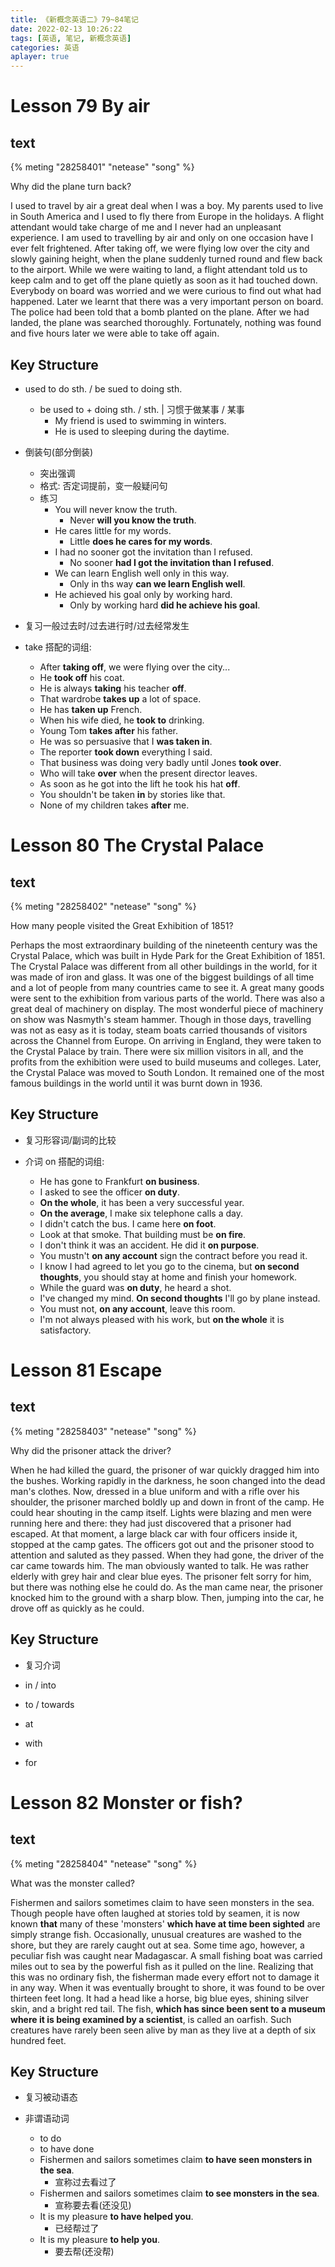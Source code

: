 ```yaml
---
title: 《新概念英语二》79~84笔记
date: 2022-02-13 10:26:22
tags: [英语, 笔记, 新概念英语]
categories: 英语
aplayer: true
---
```


# Lesson 79 By air

## text
{% meting "28258401" "netease" "song" %}

Why did the plane turn back?

I used to travel by air a great deal when I was a boy. My parents used to live in South America and I used to fly there from Europe in the holidays. A flight attendant would take charge of me and I never had an unpleasant experience. I am used to travelling by air and only on one occasion have I ever felt frightened. After taking off, we were flying low over the city and slowly gaining height, when the plane suddenly turned round and flew back to the airport. While we were waiting to land, a flight attendant told us to keep calm and to get off the plane quietly as soon as it had touched down. Everybody on board was worried and we were curious to find out what had happened. Later we learnt that there was a very important person on board. The police had been told that a bomb planted on the plane. After we had landed, the plane was searched thoroughly. Fortunately, nothing was found and five hours later we were able to take off again.

## Key Structure

- used to do sth. / be sued to doing sth.

    - be used to + doing sth. / sth. | 习惯于做某事 / 某事 
        - My friend is used to swimming in winters.
        - He is used to sleeping during the daytime.

- 倒装句(部分倒装)
    - 突出强调
    - 格式: 否定词提前，变一般疑问句
    - 练习
        - You will never know the truth.
            - Never __will you know the truth__.
        - He cares little for my words.
            - Little __does he cares for my words__.
        - I had no sooner got the invitation than I refused.
            - No sooner __had I got the invitation than I refused__.
        - We can learn English well only in this way.
            - Only in ths way __can we learn English well__.
        - He achieved his goal only by working hard.
            - Only by working hard __did he achieve his goal__.

- 复习一般过去时/过去进行时/过去经常发生

- take 搭配的词组:
    - After __taking off__, we were flying over the city...
    - He __took off__ his coat.
    - He is always __taking__ his teacher __off__.
    - That wardrobe __takes up__ a lot of space.
    - He has __taken up__ French.
    - When his wife died, he __took to__ drinking.
    - Young Tom __takes after__ his father.
    - He was so persuasive that I __was taken in__.
    - The reporter __took down__ everything I said.
    - That business was doing very badly until Jones __took over__.
    - Who will take __over__ when the present director leaves.
    - As soon as he got into the lift he took his hat __off__.
    - You shouldn't be taken __in__ by stories like that.
    - None of my children takes __after__ me.

# Lesson 80 The Crystal Palace

## text
{% meting "28258402" "netease" "song" %}

How many people visited the Great Exhibition of 1851?

Perhaps the most extraordinary building of the nineteenth century was the Crystal Palace, which was built in Hyde Park for the Great Exhibition of 1851. The Crystal Palace was different from all other buildings in the world, for it was made of iron and glass. It was one of the biggest buildings of all time and a lot of people from many countries came to see it. A great many goods were sent to the exhibition from various parts of the world. There was also a great deal of machinery on display. The most wonderful piece of machinery on show was Nasmyth's steam hammer. Though in those days, travelling was not as easy as it is today, steam boats carried thousands of visitors across the Channel from Europe. On arriving in England, they were taken to the Crystal Palace by train. There were six million visitors in all, and the profits from the exhibition were used to build museums and colleges. Later, the Crystal Palace was moved to South London. It remained one of the most famous buildings in the world until it was burnt down in 1936.

## Key Structure

- 复习形容词/副词的比较

- 介词 on 搭配的词组:
    - He has gone to Frankfurt __on business__.
    - I asked to see the officer __on duty__.
    - __On the whole__, it has been a very successful year.
    - __On the average__, I make six telephone calls a day.
    - I didn't catch the bus. I came here __on foot__.
    - Look at that smoke. That building must be __on fire__.
    - I don't think it was an accident. He did it __on purpose__.
    - You mustn't __on any account__ sign the contract before you read it.
    - I know I had agreed to let you go to the cinema, but __on second thoughts__, you should stay at home and finish your homework.
    - While the guard was __on duty__, he heard a shot.
    - I've changed my mind. __On second thoughts__ I'll go by plane instead.
    - You must not, __on any account__, leave this room.
    - I'm not always pleased with his work, but __on the whole__ it is satisfactory.

# Lesson 81 Escape

## text
{% meting "28258403" "netease" "song" %}

Why did the prisoner attack the driver?

When he had killed the guard, the prisoner of war quickly dragged him into the bushes. Working rapidly in the darkness, he soon changed into the dead man's clothes. Now, dressed in a blue uniform and with a rifle over his shoulder, the prisoner marched boldly up and down in front of the camp. He could hear shouting in the camp itself. Lights were blazing and men were running here and there: they had just discovered that a prisoner had escaped. At that moment, a large black car with four officers inside it, stopped at the camp gates. The officers got out and the prisoner stood to attention and saluted as they passed. When they had gone, the driver of the car came towards him. The man obviously wanted to talk. He was rather elderly with grey hair and clear blue eyes. The prisoner felt sorry for him, but there was nothing else he could do. As the man came near, the prisoner knocked him to the ground with a sharp blow. Then, jumping into the car, he drove off as quickly as he could.

## Key Structure

- 复习介词

- in / into
- to / towards
- at
- with
- for

# Lesson 82 Monster or fish?

## text
{% meting "28258404" "netease" "song" %}

What was the monster called?

Fishermen and sailors sometimes claim to have seen monsters in the sea. Though people have often laughed at stories told by seamen, it is now known __that__ many of these 'monsters' __which have at time been sighted__ are simply strange fish. Occasionally, unusual creatures are washed to the shore, but they are rarely caught out at sea. Some time ago, however, a peculiar fish was caught near Madagascar. A small fishing boat was carried miles out to sea by the powerful fish as it pulled on the line. Realizing that this was no ordinary fish, the fisherman made every effort not to damage it in any way. When it was eventually brought to shore, it was found to be over thirteen feet long. It had a head like a horse, big blue eyes, shining silver skin, and a bright red tail. The fish, __which has since been sent to a museum where it is being examined by a scientist__, is called an oarfish. Such creatures have rarely been seen alive by man as they live at a depth of six hundred feet. 

## Key Structure

- 复习被动语态

- 非谓语动词
    - to do
    - to have done
    - Fishermen and sailors sometimes claim __to have seen monsters in the sea__.
        - 宣称过去看过了
    - Fishermen and sailors sometimes claim __to see monsters in the sea__.
        - 宣称要去看(还没见)
    - It is my pleasure __to have helped you__.
        - 已经帮过了
    - It is my pleasure __to help you__.
        - 要去帮(还没帮)

